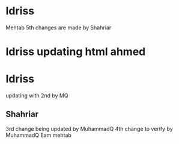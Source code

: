 # Idriss
Mehtab
5th changes are made by Shahriar
# Idriss updating html ahmed
# Idriss
updating with 2nd by MQ
## Shahriar
3rd change being updated by MuhammadQ
4th change to verify by MuhammadQ
Eam mehtab

